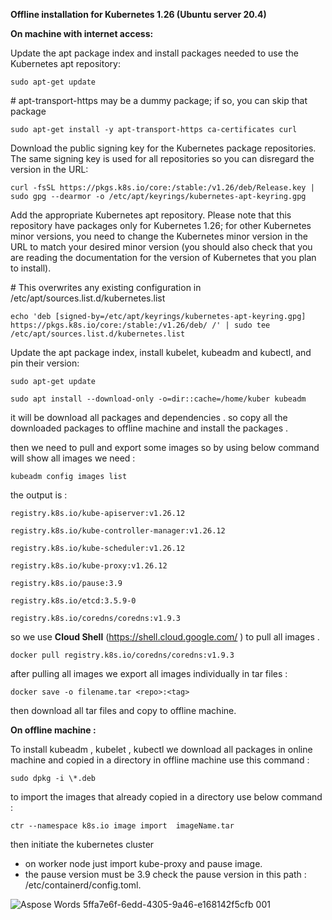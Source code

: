 **Offline installation for Kubernetes 1.26 (Ubuntu server 20.4)**

**On machine with internet access:**

Update the apt package index and install packages needed to use the Kubernetes apt repository:

```
sudo apt-get update
```

\# apt-transport-https may be a dummy package; if so, you can skip that package

```
sudo apt-get install -y apt-transport-https ca-certificates curl
```

Download the public signing key for the Kubernetes package repositories. The same signing key is used for all repositories so you can disregard the version in the URL:

```
curl -fsSL https://pkgs.k8s.io/core:/stable:/v1.26/deb/Release.key | sudo gpg --dearmor -o /etc/apt/keyrings/kubernetes-apt-keyring.gpg
```

Add the appropriate Kubernetes apt repository. Please note that this repository have packages only for Kubernetes 1.26; for other Kubernetes minor versions, you need to change the Kubernetes minor version in the URL to match your desired minor version (you should also check that you are reading the documentation for the version of Kubernetes that you plan to install).

\# This overwrites any existing configuration in /etc/apt/sources.list.d/kubernetes.list

```
echo 'deb [signed-by=/etc/apt/keyrings/kubernetes-apt-keyring.gpg] https://pkgs.k8s.io/core:/stable:/v1.26/deb/ /' | sudo tee /etc/apt/sources.list.d/kubernetes.list
```

Update the apt package index, install kubelet, kubeadm and kubectl, and pin their version:

```
sudo apt-get update

sudo apt install --download-only -o=dir::cache=/home/kuber kubeadm
```

it will  be download all packages and dependencies . so copy all the downloaded packages to offline machine and install the packages .

then we need to pull and export some images so by using below command will show  all images we need :

```
kubeadm config images list

```

the output is :
```
registry.k8s.io/kube-apiserver:v1.26.12

registry.k8s.io/kube-controller-manager:v1.26.12

registry.k8s.io/kube-scheduler:v1.26.12

registry.k8s.io/kube-proxy:v1.26.12

registry.k8s.io/pause:3.9

registry.k8s.io/etcd:3.5.9-0

registry.k8s.io/coredns/coredns:v1.9.3
```

so we use **Cloud Shell**  (<https://shell.cloud.google.com/> ) to pull all images .

```
docker pull registry.k8s.io/coredns/coredns:v1.9.3
```

after pulling all images we export all images individually in tar files :

```
docker save -o filename.tar <repo>:<tag>
```

then download all tar files and copy to offline machine.

**On offline machine :**

To install kubeadm , kubelet , kubectl we download all packages in online machine and copied in a directory in offline machine use this command :

```
sudo dpkg -i \*.deb
```

to import the images that already copied in a directory use below command : 
```
ctr --namespace k8s.io image import  imageName.tar
```

then initiate the kubernetes cluster

- on worker node just import kube-proxy and pause image.
- the pause version must be 3.9 check the pause version in this path : /etc/containerd/config.toml.

![Aspose Words 5ffa7e6f-6edd-4305-9a46-e168142f5cfb 001](https://github.com/AliFarahzadii/k8s-1.26.12/assets/152854585/1816e003-62c1-4b85-ac83-f4e1c2e985a6)
